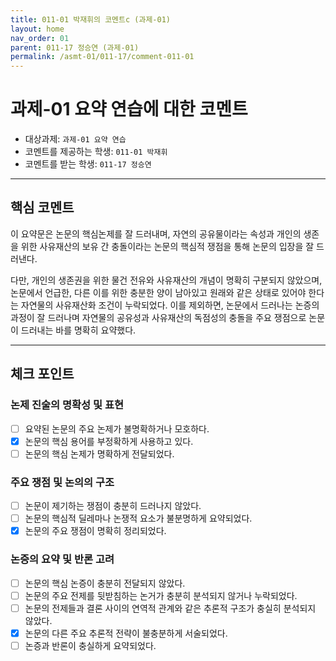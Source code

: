 ```yaml
---
title: 011-01 박재휘의 코멘트c (과제-01) 
layout: home
nav_order: 01
parent: 011-17 정승연 (과제-01)
permalink: /asmt-01/011-17/comment-011-01
---
```


# 과제-01 요약 연습에 대한 코멘트

- 대상과제: `과제-01 요약 연습`
- 코멘트를 제공하는 학생: `011-01 박재휘` 
- 코멘트를 받는 학생: `011-17 정승연` 

---

## 핵심 코멘트

이 요약문은 논문의 핵심논제를 잘 드러내며, 자연의 공유물이라는 속성과 개인의 생존을 위한 사유재산의 보유 간 충돌이라는 논문의 핵심적 쟁점을 통해 논문의 입장을 잘 드러낸다. 

다만, 개인의 생존권을 위한 물건 전유와 사유재산의 개념이 명확히 구분되지 않았으며, 논문에서 언급한, 다른 이를 위한 충분한 양이 남아있고 원래와 같은 상태로 있어야 한다는 자연물의 사유재산화 조건이 누락되었다. 이를 제외하면, 논문에서 드러나는 논증의 과정이 잘 드러나며 자연물의 공유성과 사유재산의 독점성의 충돌을 주요 쟁점으로 논문이 드러내는 바를 명확히 요약했다.


---

## 체크 포인트

### 논제 진술의 명확성 및 표현  
- [ ] 요약된 논문의 주요 논제가 불명확하거나 모호하다.  
- [x] 논문의 핵심 용어를 부정확하게 사용하고 있다.  
- [ ] 논문의 핵심 논제가 명확하게 전달되었다.  

### 주요 쟁점 및 논의의 구조  
- [ ] 논문이 제기하는 쟁점이 충분히 드러나지 않았다.  
- [ ] 논문의 핵심적 딜레마나 논쟁적 요소가 불분명하게 요약되었다.  
- [x] 논문의 주요 쟁점이 명확히 정리되었다.  

### 논증의 요약 및 반론 고려  
- [ ] 논문의 핵심 논증이 충분히 전달되지 않았다.  
- [ ] 논문의 주요 전제를 뒷받침하는 논거가 충분히 분석되지 않거나 누락되었다.  
- [ ] 논문의 전제들과 결론 사이의 연역적 관계와 같은 추론적 구조가 충실히 분석되지 않았다.  
- [x] 논문의 다른 주요 추론적 전략이 불충분하게 서술되었다.
- [ ] 논증과 반론이 충실하게 요약되었다. 